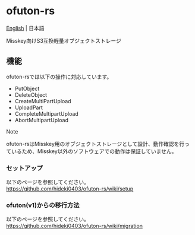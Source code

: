 # ofuton-rs
[English](README.md) | 日本語  

Misskey向けS3互換軽量オブジェクトストレージ

## 機能
ofuton-rsでは以下の操作に対応しています。
- PutObject
- DeleteObject
- CreateMultiPartUpload
- UploadPart
- CompleteMultipartUpload
- AbortMultipartUpload

> [!NOTE]  
> ofuton-rsはMisskey用のオブジェクトストレージとして設計、動作確認を行っているため、Misskey以外のソフトウェアでの動作は保証していません。 

### セットアップ
以下のページを参照してください。  
https://github.com/hideki0403/ofuton-rs/wiki/setup  

### ofuton(v1)からの移行方法
以下のページを参照してください。  
https://github.com/hideki0403/ofuton-rs/wiki/migration  